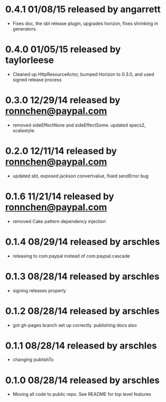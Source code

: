 
# 0.4.1 01/08/15 released by angarrett
* Fixes doc, the sbt release plugin, upgrades horizon, fixes shrinking in generators.

# 0.4.0 01/05/15 released by taylorleese
* Cleaned up HttpResourceActor, bumped Horizon to 0.3.0, and used signed release process

# 0.3.0 12/29/14 released by ronnchen@paypal.com
* removed sideEffectNone and sideEffectSome. updated specs2, scalastyle. 

# 0.2.0 12/11/14 released by ronnchen@paypal.com
* updated sbt, exposed jackson convertvalue, fixed sendError bug

# 0.1.6 11/21/14 released by ronnchen@paypal.com
* removed Cake pattern dependency injection

# 0.1.4 08/29/14 released by arschles
* releasing to com.paypal instead of com.paypal.cascade

# 0.1.3 08/28/14 released by arschles
* signing releases properly

# 0.1.2 08/28/14 released by arschles
* got gh-pages branch set up correctly. publishing docs also

# 0.1.1 08/28/14 released by arschles
* changing publishTo

# 0.1.0 08/28/14 released by arschles
* Moving all code to public repo. See README for top level features
